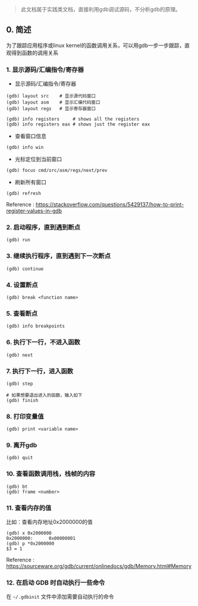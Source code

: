 > 此文档属于实践类文档，直接利用gdb调试源码，不分析gdb的原理。

## 0. 简述

为了跟踪应用程序或linux kernel的函数调用关系，可以用gdb一步一步跟踪，直观得到函数的调用关系

### 1. 显示源码/汇编指令/寄存器

* 显示源码/汇编指令/寄存器

```
(gdb) layout src    # 显示源代码窗口
(gdb) layout asm    # 显示汇编代码窗口
(gdb) layout regs   # 显示寄存器窗口

(gdb) info registers     # shows all the registers
(gdb) info registers eax # shows just the register eax
```

* 查看窗口信息

```
(gdb) info win
```

* 光标定位到当前窗口

```
(gdb) focus cmd/src/asm/regs/next/prev
```

* 刷新所有窗口

```
(gdb) refresh
```

Reference : https://stackoverflow.com/questions/5429137/how-to-print-register-values-in-gdb

### 2. 启动程序，直到遇到断点

```
(gdb) run
```

### 3. 继续执行程序，直到遇到下一次断点

```
(gdb) continue
```

### 4. 设置断点

```
(gdb) break <function name>
```

### 5. 查看断点

```
(gdb) info breakpoints
```

### 6. 执行下一行，不进入函数

```
(gdb) next
```

### 7. 执行下一行，进入函数

```
(gdb) step

# 如果想要退出进入的函数，输入如下
(gdb) finish
```

### 8. 打印变量值

```
(gdb) print <variable name>
```

### 9. 离开gdb

```
(gdb) quit
```

### 10. 查看函数调用栈，栈帧的内容

```
(gdb) bt
(gdb) frame <number>
```

### 11. 查看内存的值

比如：查看内存地址0x2000000的值

```
(gdb) x 0x2000000
0x2000000:      0x00000001
(gdb) p *0x2000000
$3 = 1
```

Reference : https://sourceware.org/gdb/current/onlinedocs/gdb/Memory.html#Memory

### 12. 在启动 GDB 时自动执行一些命令

在 `~/.gdbinit` 文件中添加需要自动执行的命令
